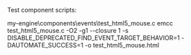 



  Test component scripts: 

  my-engine\components\events\test_html5_mouse.c
  emcc test_html5_mouse.c -O2 -g1 --closure 1 -s DISABLE_DEPRECATED_FIND_EVENT_TARGET_BEHAVIOR=1 -DAUTOMATE_SUCCESS=1  -o test_html5_mouse.html

